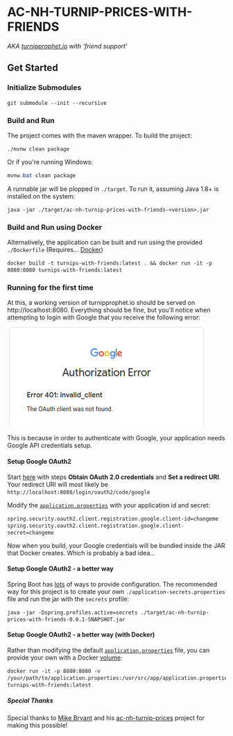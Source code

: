 # AC-NH-TURNIP-PRICES-WITH-FRIENDS
_AKA [turnipprophet.io](https://github.com/mikebryant/ac-nh-turnip-prices) with 'friend support'_

## Get Started

### Initialize Submodules
```console
git submodule --init --recursive
```

### Build and Run
The project comes with the maven wrapper. To build the project:
```console
./mvnw clean package
```
Or if you're running Windows:
```powershell
mvnw.bat clean package
```

A runnable jar will be plopped in `./target`. To run it, assuming Java 1.8+ is installed on the system:
```console
java -jar ./target/ac-nh-turnip-prices-with-friends-<version>.jar
```

### Build and Run using Docker
Alternatively, the application can be built and run using the provided `./Dockerfile` (Requires... [Docker](https://docs.docker.com/get-docker/))

```console
docker build -t turnips-with-friends:latest . && docker run -it -p 8080:8080 turnips-with-friends:latest
```

### Running for the first time

At this, a working version of turnipprophet.io should be served on http://localhost:8080. Everything should be fine, but you'll notice when attempting to login with Google that you receive the following error:

![Error 401: invalid_client](docs/google_401.png)

This is because in order to authenticate with Google, your application needs Google API credentials setup.

#### Setup Google OAuth2
Start [here](https://developers.google.com/identity/protocols/oauth2/openid-connect) with steps **Obtain OAuth 2.0 credentials** and **Set a redirect URI**. Your redirect URI will most likely be `http://localhost:8080/login/oauth2/code/google`

Modify the [`application.properties`](ac-nh-turnip-prices-with-friends/src/main/resources/application.properties) with your application id and secret:
```console
spring.security.oauth2.client.registration.google.client-id=changeme
spring.security.oauth2.client.registration.google.client-secret=changeme
```

Now when you build, your Google credentials will be bundled inside the JAR that Docker creates. Which is probably a bad idea...

#### Setup Google OAuth2 - a better way
Spring Boot has [lots](https://docs.spring.io/spring-boot/docs/current/reference/html/spring-boot-features.html#boot-features-external-config) of ways to provide configuration. The recommended way for this project is to create your own `./application-secrets.properties` file and run the jar with the `secrets` profile:
```console
java -jar -Dspring.profiles.active=secrets ./target/ac-nh-turnip-prices-with-friends-0.0.1-SNAPSHOT.jar
```

#### Setup Google OAuth2 - a better way (with Docker)
Rather than modifying the default [`application.properties`](ac-nh-turnip-prices-with-friends/src/main/resources/application.properties) file, you can provide your own with a Docker [volume](https://docs.docker.com/storage/volumes/):
```console
docker run -it -p 8080:8080 -v /your/path/to/application.properties:/usr/src/app/application.properties turnips-with-friends:latest
```

##### Special Thanks
Special thanks to [Mike Bryant](https://github.com/mikebryant) and his [ac-nh-turnip-prices](https://github.com/mikebryant/ac-nh-turnip-prices) project for making this possible!